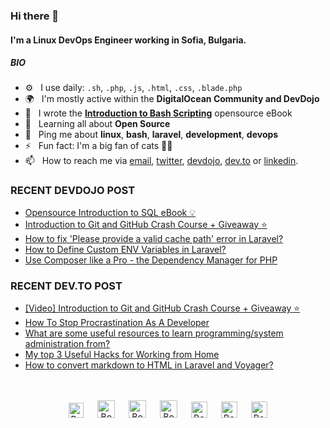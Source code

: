 ### Hi there 👋

#### I'm a Linux DevOps Engineer working in Sofia, Bulgaria.

##### BIO

- ⚙️&nbsp;&nbsp; I use daily: `.sh`, `.php`, `.js`, `.html`, `.css`, `.blade.php`
- 🌍&nbsp;&nbsp; I'm mostly active within the **DigitalOcean Community and DevDojo**
- 📘&nbsp;&nbsp; I wrote the **[Introduction to Bash Scripting](https://github.com/bobbyiliev/introduction-to-bash-scripting)** opensource eBook
- 🌱&nbsp;&nbsp; Learning all about **Open Source**
- 💬&nbsp;&nbsp; Ping me about **linux**, **bash**, **laravel**, **development**, **devops**
- ⚡️&nbsp;&nbsp; Fun fact: I'm a big fan of cats 🐱‍💻
- 📫&nbsp;&nbsp; How to reach me via [email], [twitter], [devdojo], [dev.to] or [linkedin].

### RECENT DEVDOJO POST

<!-- DEVDOJO:START -->
- [Opensource Introduction to SQL eBook 💡](https://devdojo.com/bobbyiliev/opensource-introduction-to-sql-ebook)
- [Introduction to Git and GitHub Crash Course + Giveaway ⭐](https://devdojo.com/bobbyiliev/video-introduction-to-git-and-github-crash-course-giveaway)
- [How to fix &#039;Please provide a valid cache path&#039; error in Laravel?](https://devdojo.com/bobbyiliev/how-to-fix-please-provide-a-valid-cache-path-error-in-laravel)
- [How to Define Custom ENV Variables in Laravel?](https://devdojo.com/bobbyiliev/how-to-define-custom-env-variables-in-laravel)
- [Use Composer like a Pro - the Dependency Manager for PHP](https://devdojo.com/bobbyiliev/use-composer-like-a-pro-the-dependency-manager-for-php)
<!-- DEVDOJO:END -->

### RECENT DEV.TO POST
<!-- BLOG-POST-LIST:START -->
- [[Video] Introduction to Git and GitHub Crash Course + Giveaway ⭐](https://dev.to/bobbyiliev/video-introduction-to-git-and-github-crash-course-giveaway-3jjh)
- [How To Stop Procrastination As A Developer](https://dev.to/bobbyiliev/how-to-stop-procrastination-as-a-developer-3ebl)
- [What are some useful resources to learn programming/system administration from?](https://dev.to/bobbyiliev/what-are-some-useful-resources-to-learn-programming-system-administration-from-591o)
- [My top 3 Useful Hacks for Working from Home](https://dev.to/bobbyiliev/my-top-3-useful-hacks-for-working-from-home-2im8)
- [How to convert markdown to HTML in Laravel and Voyager?](https://dev.to/bobbyiliev/how-to-convert-markdown-to-html-in-laravel-and-voyager-1g0m)
<!-- BLOG-POST-LIST:END -->


<p align="center">
<br><br>
<a href="https://dev.to/bobbyiliev"> 
<img src="https://d2fltix0v2e0sb.cloudfront.net/dev-badge.svg" alt="Bobby Iliev dev to profile" width="24px"/></a>
&emsp;
<a href= "https://instagram.com/bobby.iliev">
<img src="https://img.icons8.com/ios-glyphs/256/000000/instagram-new.svg" alt="Bobby Iliev instagram profile" width="28px"/></a>
&emsp;
<a href="https://www.paypal.com/paypalme/bobbyiliev">
<img src="https://img.icons8.com/ios-glyphs/256/000000/paypal.png" alt="Bobby Iliev pay pal me profile" width="28px"/></a> 
&emsp;
<a href="https://bobbyiliev.com">
<img src="https://img.icons8.com/material/256/000000/globe--v1.png" alt="Bobby Iliev personal website" width="28px"/></a>
&emsp;
<a href="https://linkedin.com/in/bobby-iliev">
<img src="https://img.icons8.com/ios-filled/256/000000/linkedin.svg" alt="Bobby Iliev linked in profile" width="26px"/></a>
&emsp;
<a href="https://twitter.com/bobbyiliev_">
<img src="https://img.icons8.com/ios-filled/256/000000/twitter.svg" alt="Bobby Iliev twitter profile" width="26px"/></a>
&emsp;
<a href="https://youtube.com/channel/UCQWmdHTeAO0UvaNqve9udRw/">
<img src="https://img.icons8.com/ios-filled/256/000000/youtube.svg" alt="Bobby Iliev YouTube profile" width="26px"/></a>
</p>

[email]: mailto:bobby@bobbyiliev.com
[twitter]: https://twitter.com/bobbyiliev_
[devdojo]: https://devdojo.com/bobbyiliev
[dev.to]: https://dev.to/bobbyiliev
[linkedin]: https://www.linkedin.com/in/bobby-iliev
[youtube]: https://youtube.com/channel/UCQWmdHTeAO0UvaNqve9udRw/
